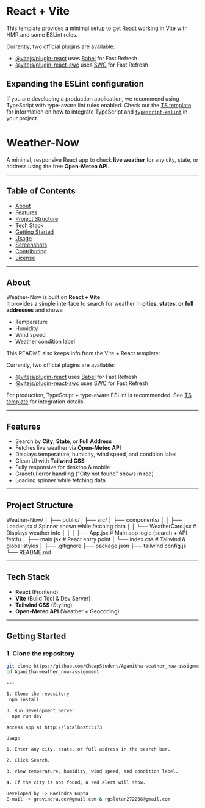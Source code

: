 # React + Vite

This template provides a minimal setup to get React working in Vite with HMR and some ESLint rules.

Currently, two official plugins are available:

- [@vitejs/plugin-react](https://github.com/vitejs/vite-plugin-react/blob/main/packages/plugin-react) uses [Babel](https://babeljs.io/) for Fast Refresh
- [@vitejs/plugin-react-swc](https://github.com/vitejs/vite-plugin-react/blob/main/packages/plugin-react-swc) uses [SWC](https://swc.rs/) for Fast Refresh

## Expanding the ESLint configuration

If you are developing a production application, we recommend using TypeScript with type-aware lint rules enabled. Check out the [TS template](https://github.com/vitejs/vite/tree/main/packages/create-vite/template-react-ts) for information on how to integrate TypeScript and [`typescript-eslint`](https://typescript-eslint.io) in your project.


# Weather-Now

A minimal, responsive React app to check **live weather** for any city, state, or address using the free **Open-Meteo API**.

---

## Table of Contents
- [About](#-about)
- [Features](#-features)
- [Project Structure](#-project-structure)
- [Tech Stack](#-tech-stack)
- [Getting Started](#-getting-started)
- [Usage](#-usage)
- [Screenshots](#-screenshots)
- [Contributing](#-contributing)
- [License](#-license)

---

## About
Weather-Now is built on **React + Vite**.  
It provides a simple interface to search for weather in **cities, states, or full addresses** and shows:  
- Temperature  
- Humidity  
- Wind speed  
- Weather condition label  

This README also keeps info from the Vite + React template:

Currently, two official plugins are available:

- [@vitejs/plugin-react](https://github.com/vitejs/vite-plugin-react/blob/main/packages/plugin-react) uses [Babel](https://babeljs.io/) for Fast Refresh  
- [@vitejs/plugin-react-swc](https://github.com/vitejs/vite-plugin-react/blob/main/packages/plugin-react-swc) uses [SWC](https://swc.rs/) for Fast Refresh

For production, TypeScript + type-aware ESLint is recommended. See [TS template](https://github.com/vitejs/vite/tree/main/packages/create-vite/template-react-ts) for integration details.

---

## Features
-  Search by **City**, **State**, or **Full Address**
-  Fetches live weather via **Open-Meteo API**
-  Displays temperature, humidity, wind speed, and condition label
-  Clean UI with **Tailwind CSS**
-  Fully responsive for desktop & mobile
-  Graceful error handling ("City not found" shows in red)
-  Loading spinner while fetching data

---

## Project Structure

Weather-Now/
│
├── public/
|
├── src/
│ ├── components/
│ │ ├── Loader.jsx   # Spinner shown while fetching data
│ │ └── WeatherCard.jsx   # Displays weather info
│ │
│ ├── App.jsx   # Main app logic (search + API fetch)
│ ├── main.jsx   # React entry point
│ └── index.css   # Tailwind & global styles
│
├── .gitignore
├── package.json
├── tailwind.config.js
└── README.md



---

## Tech Stack
- **React** (Frontend)  
- **Vite** (Build Tool & Dev Server)  
- **Tailwind CSS** (Styling)  
- **Open-Meteo API** (Weather + Geocoding)

---

## Getting Started

### 1. Clone the repository

```bash
git clone https://github.com/CheapStudent/Aganitha-weather_now-assignment.git
cd Aganitha-weather_now-assignment

---

1. Clone the repository
 npm install

3. Run Development Server
  npm run dev

Access app at http://localhost:5173

Usage

1. Enter any city, state, or full address in the search bar.

2. Click Search.

3. View temperature, humidity, wind speed, and condition label.

4. If the city is not found, a red alert will show.  

Developed by -> Ravindra Gupta
E-mail -> gravindra.dev@gmail.com & rgslotan272206@gmail.com



